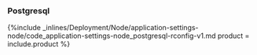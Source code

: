 


### Postgresql



{%include _inlines/Deployment/Node/application-settings-node/code_application-settings-node_postgresql-rconfig-v1.md  product = include.product %}




